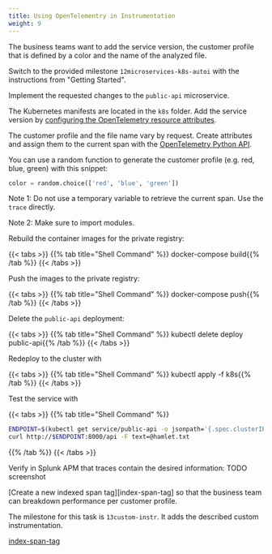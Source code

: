 ```yaml
---
title: Using OpenTelementry in Instrumentation
weight: 9
---
```

The business teams want to add the service version, the customer profile that is defined by a color and the name of the analyzed file.

Switch to the provided milestone `12microservices-k8s-autoi` with the instructions from "Getting Started".

Implement the requested changes to the `public-api` microservice.

The Kubernetes manifests are located in the `k8s` folder. Add the service version by [configuring the OpenTelemetry resource attributes][splunk-py-otel-cfg].

The customer profile and the file name vary by request. Create attributes and assign them to the current span with the [OpenTelemetry Python API][otel-py-api].

[splunk-py-otel-cfg]: https://github.com/signalfx/splunk-otel-python/blob/main/docs/advanced-config.md#trace-configuration

[otel-py-api]: https://opentelemetry-python.readthedocs.io/en/stable/faq-and-cookbook.html

You can use a random function to generate the customer profile (e.g. red, blue, green) with this snippet:

```python
color = random.choice(['red', 'blue', 'green'])
```

Note 1: Do not use a temporary variable to retrieve the current span. Use the `trace` directly.

Note 2: Make sure to import modules.

Rebuild the container images for the private registry:

{{< tabs >}}
{{% tab title="Shell Command" %}}
docker-compose build{{% /tab %}}
{{< /tabs >}}

Push the images to the private registry:

{{< tabs >}}
{{% tab title="Shell Command" %}}
docker-compose push{{% /tab %}}
{{< /tabs >}}

Delete the `public-api` deployment:

{{< tabs >}}
{{% tab title="Shell Command" %}}
kubectl delete deploy public-api{{% /tab %}}
{{< /tabs >}}

Redeploy to the cluster with

{{< tabs >}}
{{% tab title="Shell Command" %}}
kubectl apply -f k8s{{% /tab %}}
{{< /tabs >}}

Test the service with

{{< tabs >}}
{{% tab title="Shell Command" %}}

``` bash
ENDPOINT=$(kubectl get service/public-api -o jsonpath='{.spec.clusterIP}')
curl http://$ENDPOINT:8000/api -F text=@hamlet.txt
```

{{% /tab %}}
{{< /tabs >}}

Verify in Splunk APM that traces contain the desired information: TODO screenshot

[Create a new indexed span tag][index-span-tag] so that the business team can breakdown performance per customer profile.

The milestone for this task is `13custom-instr`. It adds the described custom instrumentation.

[index-span-tag](https://docs.splunk.com/Observability/apm/span-tags/index-span-tags.html#index-a-new-span-tag)
